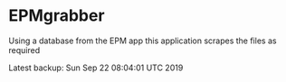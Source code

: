# EPMgrabber
Using a database from the EPM app this application scrapes the files as required


Latest backup: Sun Sep 22 08:04:01 UTC 2019
